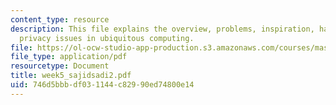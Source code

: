 ```yaml
---
content_type: resource
description: This file explains the overview, problems, inspiration, hardware and
  privacy issues in ubiquitous computing.
file: https://ol-ocw-studio-app-production.s3.amazonaws.com/courses/mas-961-ambient-intelligence-spring-2005/746d5bbbdf031144c82990ed74800e14_week5_sajidsadi2.pdf
file_type: application/pdf
resourcetype: Document
title: week5_sajidsadi2.pdf
uid: 746d5bbb-df03-1144-c829-90ed74800e14
---
```

